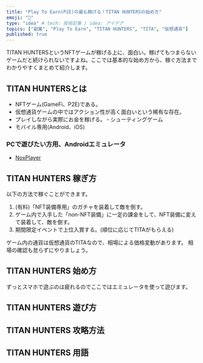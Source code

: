 ```yaml
---
title: "Play To Earn(P2E)の最も稼げる！TITAN HUNTERSの始め方"
emoji: "💎"
type: "idea" # tech: 技術記事 / idea: アイデア
topics: ["副業", "Play To Earn", "TITAN HUNTERS", "TITA", "仮想通貨"]
published: true
---
```


TITAN HUNTERSというNFTゲームが稼げる上に、面白い。稼げてもつまらないゲームだと続けられないですよね。ここでは基本的な始め方から、稼ぐ方法までわかりやすくまとめて紹介します。

## TITAN HUNTERSとは
- NFTゲーム(GameFi、P2E)である。
- 仮想通貨ゲームの中ではアクション性が高く面白いという稀有な存在。
- プレイしながら実際にお金を稼げる。
‐ シューティングゲーム
- モバイル専用(Android、iOS)

### PCで遊びたい方用、Androidエミュレータ
- [NoxPlayer](https://jp.bignox.com/)

## TITAN HUNTERS 稼ぎ方
以下の方法で稼ぐことができます。
1. (有料)「NFT装備専用」のガチャを装着して敵を倒す。
2. ゲーム内で入手した「non-NFT装備」に一定の課金をして、NFT装備に変えて装着して、敵を倒す。
3. 期間限定イベントで上位入賞する。(順位に応じてTITAがもらえる)

ゲーム内の通貨は仮想通貨のTITAなので、相場による価格変動があります。
相場の確認も怠らずにやりましょう。

## TITAN HUNTERS 始め方
ずっとスマホで遊ぶのは疲れるのでここではエミュレータを使って遊びます。

## TITAN HUNTERS 遊び方

## TITAN HUNTERS 攻略方法

## TITAN HUNTERS 用語
